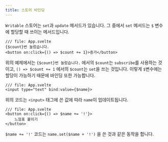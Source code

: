 ```yaml
---
title: 스토어 바인딩
---
```


`Writable` 스토어는 `set`과 `update` 메서드가 있습니다. 그 중에서 `set` 메서드는 `$` 변수에 할당할 때 쓰이는 메서드입니다.



```svelte
/// file: App.svelte
{$count}번 눌렀습니다.
<button on:click={() => $count += 1}>증가</button>
```



위의 예제에서는 `{$count}번 눌렀습니다.` 에서의 `$count`는 `subscribe`를 사용하는 것이고, `() => $count += 1` 에서의 `$count`는 `set`을 쓰는 것입니다. 이렇게 `$`변수에는 할당이 가능하기 때문에 바인딩 또한 가능합니다.



```svelte
/// file: App.svelte
<input type="text" bind:value={$name}>
```



위의 코드는 `<input>` 태그에 쓴 값에 따라 `name`이 업데이트됩니다.



```svelte
/// file: App.svelte
<button on:click={() => $name += '!'}>
	느낌표 붙이기
</button>
```



`$name += '!'` 코드는 `name.set($name + '!')` 을 쓴 것과 같은 동작을 합니다.